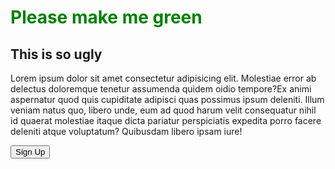 

<html lang="en">
<head>
  <title>Hey!</title>
  <link href="styles.css">
</head>
<style>
    h1 {
	color: green;
}

h2 {
	color: magenta;
}

p {
  color: white;
  background-color: black;
}

button {
  color: red;
  background-color: pink;
}
</style>
<body>
  <h1>Please make me green</h1>
  <h2>This is so ugly</h2>
  <p>Lorem ipsum dolor sit amet consectetur adipisicing elit. Molestiae error ab delectus doloremque tenetur assumenda quidem oidio tempore?Ex animi aspernatur quod quis cupiditate adipisci quas possimus ipsum deleniti. Illum veniam natus quo, libero unde, eum ad quod harum velit consequatur nihil id quaerat molestiae itaque dicta pariatur perspiciatis expedita porro facere deleniti atque voluptatum? Quibusdam libero ipsam iure!</p>
    <button>Sign Up</button>
</body>
</html>
